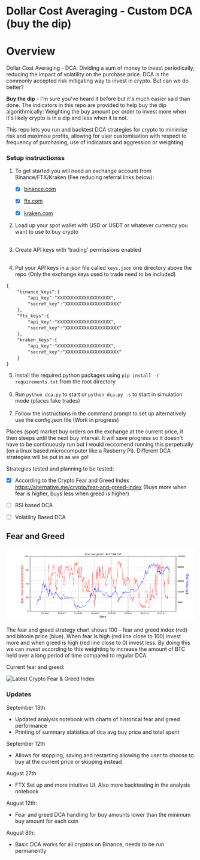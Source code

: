 # Dollar Cost Averaging - Custom DCA (buy the dip)


# Overview
Dollar Cost Averaging - DCA: Dividing a sum of money to invest periodically, reducing the impact of volatility on the purchase price. DCA is the commonly accepted risk mitigating way to invest in crypto. But can we do better?

**Buy the dip** - I'm sure you've heard it before but it's much easier said than done. The indicators in this repo are provided to help buy the dip algorithmically: Weighting the buy amount per order to invest more when it's likely crypto is in a dip and less when it is not.

This repo lets you run and backtest DCA strategies for crypto to minimise risk and maximise profits, allowing for user customisation with respect to frequency of purchasing, use of indicators and aggression or weighting

### Setup instructionss


1. To get started you will need an exchange account from Binance/FTX/Kraken (Fee reducing referral links below):

    - [x] [binance.com](https://accounts.binance.com/en/register?ref=CP1DAOWU)
    - [x] [ftx.com](https://ftx.com/#a=33799830)
    - [x] [kraken.com](https://r.kraken.com/KeJqje)


2. Load up your spot wallet with USD or USDT or whatever currency you want to use to buy crypto 
<br></br>
3. Create API keys with 'trading' permissions enabled
<br></br>
4. Put your API keys in a json file called `keys.json` one directory above the repo (Only the exchange keys used to trade need to be included)

```
{
    "binance_keys":{
        "api_key":"XXXXXXXXXXXXXXXXXXXX",
        "secret_key":"XXXXXXXXXXXXXXXXXXXX"
    },
    "ftx_keys":{
        "api_key":"XXXXXXXXXXXXXXXXXXXX",
        "secret_key":"XXXXXXXXXXXXXXXXXXXX"
    },
    "kraken_keys":{
        "api_key":"XXXXXXXXXXXXXXXXXXXX",
        "secret_key":"XXXXXXXXXXXXXXXXXXXX"
    }
}
```

5. Install the required python packages using `pip install -r requirements.txt` from the root directory
<br></br>
6. Run `python dca.py` to start or `python dca.py -s` to start in simulation mode (places fake trades)
<br></br>
7. Follow the instructions in the command prompt to set up alternatively use the config.json file (Work in progress) 

Places (spot) market buy orders on the exchange at the current price, it then sleeps until the next buy interval. It will save progress so it doesn't have to be continuously run but I would reccomend running this perpetually (on a linux based microcomputer like a Rasberry Pi). Different DCA strategies will be put in as we go!

Strategies tested and planning to be tested:
- [x] According to the Crypto Fear and Greed Index https://alternative.me/crypto/fear-and-greed-index (Buys more when fear is higher, buys less when greed is higher)
- [ ] RSI based DCA
- [ ] Volatility Based DCA


## Fear and Greed
![fear_greed](fg_btc.png)

The fear and greed strategy chart shows 100 - fear and greed index (red) and bitcoin price (blue). When fear is high (red line close to 100) invest more and when greed is high (red line close to 0) invest less. By doing this we can invest according to this weighting to increase the amount of BTC held over a long period of time compared to regular DCA.

Current fear and greed:

<img src="https://alternative.me/crypto/fear-and-greed-index.png" alt="Latest Crypto Fear & Greed Index" width="350" height="300" class="center"/>

### Updates
September 13th
- Updated analysis notebook with charts of historical fear and greed performance
- Printing of summary statistics of dca avg buy price and total spent

September 12th
- Allows for stopping, saving and restarting allowing the user to choose to buy at the current price or skipping instead

August 27th
- FTX Set up and more intuitive UI. Also more backtesting in the analysis notebook

August 12th:
- Fear and greed DCA handling for buy amounts lower than the minimum buy amount for each coin

August 8th:
- Basic DCA works for all cryptos on Binance, needs to be run permanently
